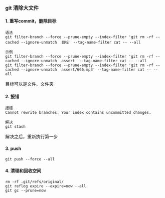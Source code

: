 ### git 清除大文件
#### 1. 重写commit，删除目标
```
语法
git filter-branch --force --prune-empty --index-filter 'git rm -rf --cached --ignore-unmatch  目标' --tag-name-filter cat -- --all

示例
git filter-branch --force --prune-empty --index-filter 'git rm -rf --cached --ignore-unmatch  assert' --tag-name-filter cat -- --all
git filter-branch --force --prune-empty --index-filter 'git rm -rf --cached --ignore-unmatch  assert/666.mp3' --tag-name-filter cat -- --all
```

目标可以是文件、文件夹


#### 2. 报错
```
报错
Cannot rewrite branches: Your index contains uncommitted changes.

解决
git stash
```

解决之后，重新执行第一步


#### 3. push
```
git push --force --all
```

#### 4. 清理和回收空间
```
rm -rf .git/refs/original/
git reflog expire --expire=now --all
git gc --prune=now
```